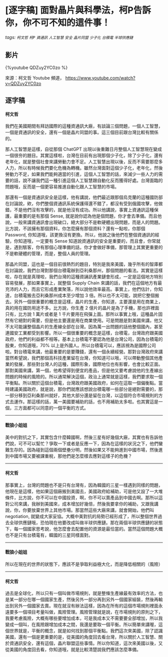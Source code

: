 # [逐字稿] 面對晶片與科學法，柯P告訴你，你不可不知的這件事！

###### tags: `柯文哲` `柯P` `資通訊` `人工智慧` `安全` `晶片同盟` `少子化` `台積電` `半球供應鏈`

## 影片
{%youtube QDZuy2YC0zo %}

來源：柯文哲 Youtube 頻道， https://www.youtube.com/watch?v=QDZuy2YC0zo


## 逐字稿

#### 柯文哲

我們在美國期間有拜訪國際的這種資通訊大廠，有談論三個問題，一個人工智慧，一個是資通訊的安全，還有一個是晶片同盟的事。這三個目前跟台灣比較有關係的。

那人工智慧是這樣，自從那個 ChatGPT 出現以後重難日月整個人工智慧現在變成一個很夯的題目。其實這樣啦，台灣在目前有出現那個少子化，除了少子化，還有老年化，就是整個社會來講勞動力會不足。人工智慧出現以後，反而不需要那麼多人力，所以有時候我們要化危機為轉機。雖然台灣面對這個少子化，老年化，然後勞動力不足，如果我們能夠適當的引進，這個人工智慧的話，來減少一些人力的需要的話，說不讓我們這一種引進這個人工智慧跟自動化反而獲得好處。台灣面臨的問題哦，反而是一個更容易推進自動化跟人工智慧的市場。

那還有一個是資通訊安全是這樣，他有講說，他們最近跟那個烏克蘭的這種國防部在討論說，欸，你們整個資通訊系統保護得還不錯了，都沒有受到俄國攻擊，他做錯，不是他們沒有攻擊的，就是他沒有成功。所以他講說，事實上資通訊這種保護，最重要的是有那個 Sense, 就是說你認為他是個問題，你才會去準備。而且他說，一般來講資通訊會出現破口，絕大部分不是軟硬體出現問題，而是人的問題。比方說，不該擁有那個資料，你怎麼擁有那個資料？還有一點啦，你那個 Password, 你知道哦，該更換沒有更換。所以，他說之後他們在整個資通訊的經驗，你知道哦，一定要有 Sense 知道說資通訊的安全是重要的，而且會，你常就是，遇到駭客，你有那個心理準備的話，你才會做好準備，那管理上其實更重要的不是軟硬體的管理，而是，整個人員的管理。

那晶片同盟，這也是一個目前很熱烈的題目，特別是我來美國，幾乎所有的智庫都在討論說，我們台灣對那個台積電辦到亞利桑那州，那個問題的看法。其實是這樣啦，存在就是真理啦，我們台灣的這種資誦訊產業鏈會形成，一定是這個地方特別容易發展，那如果事實上，就整個 Supply  Chain 來講的話，我們在這個地方有最充沛的人力，而且它形成產業聚落，所以說他效率最高。事實上，他們估計，你知道，台積電搬去亞利桑那州成本至少增加 3 倍。所以也不太可能，說把它整個搬去。另外一個很重要的概念是這樣，晶片的生產，你知道，主要還是用在商業上，真的用在國防用途不多。比方說，你生產 2 億片的晶片是為了手機，那也許裡面只有，比方說 1 萬片或者是 1 千片要用在飛彈上面。那所以事實上哦，這種晶片固然有它絕對的需要，但是他主要還是用在商業使用。可是問題是對美國來講，他又不太可能讓整個晶片的生產線全部在台灣。因為萬一出問題的話他整個國內，甚至連國安工業都受到影響。所以一個很重要的概念是這樣，台積電，台灣政府跟美國政府，他們的利益都不相等。基本上台積電不要認為他是台灣公司，因為台積電的股東，你知道哦，70% 以上是外國人。所以台積電可以，應該視為是國際公司啦。對台積電來講，他最重要的是要賺錢，還有一個永續經營。那對台灣政府來講當然希望說，我們那個高科技產業留在台灣，你知道可以哦，可以帶動整個其他產業的發展，那些對台灣人的這種，國際形象，國際地位也有影響，也會比較正面。那對美國來講，第一個，他希望得到便宜的產品，但是他又要考慮說他的生產線出問題的時候的風險的。所以通常解決這個，政治上通常就是這樣，我們要求取一個平衡點。所以關於這個台積電，台灣政府跟美國政府，如何在這取一個偏衡點。當時建議美國政府，就是說，那你們就應該想說台積電哪一些部分是絕對需要的，那一部分移到亞利桑那州就好，其他大部分還是留在台灣，以這個符合市場規則的方式去運作。那這樣的話，萬一美國要補助的話，也不用補助太多啦。也其實這是一個，三方面都可以同意的一個平衡的方式。

---

#### 戰狼小姐姐

美中的對抗之下，其實包含什麼韓國啊，然後三星有好幾個大廠，其實也有告訴他們說，可不可以幫忙？爭取一下或者是反應一下，因為在這樣的狀況之下，他們蠻難生存的。因為碰到這個兩個壁壘分明，然後如果又不能夠進到中國市場，然後進到中國市場又要被課重稅，那他們是怎麼樣去應對這樣子的危機？

---

#### 柯文哲

那事實上，台灣的問題也不是只有台灣有，因為韓國的三星一樣遇到同樣的問題，他現在是這樣，他如果這個廠搬到美國去，美國政府給補助，可是他又設了一大堆條件，比方說，你不可以在中國投資，啊，你不可以賣產品到中國去啊。那所以這對公司來講，我辦到美國來，成本增加好幾倍，然後我要拿你的補助，又跟我講說，你，你要放棄世界上其他市場。那當然這些大廠來講，就會開始，他們叫 negotiation, 就變成大家妥協。大概中美對抗的局勢已經形成了，所以整個世界過去全球供應鏈哦，恐怕現在他要改成叫做半球供應鏈。那在兩個半球供應鏈的狀態下，每一個國家思考說，他怎麼會去配置他的資源是最恰當的。當然這個問題大概也不是只有台積電有，韓國的三星同樣面對。

---

#### 戰狼小姐姐

所以在現在的世界的狀態下，應該不是爭取利益極大化，而是降低相關的（風險）

---

#### 柯文哲

過去是全球化，所以只有一個叫做市場規則，就是整條生產線最有效率的方法，也是某一部分在哪一個國家生產，然後另外一部分再到另外一個國家組裝，然後再輸出到另外一個國家去賣。現在就沒有辦法這樣，因為在所有的這個市場規則裡面永遠要多一個項目考量叫做，風險管理。風險管理就是說，在市場規則的原則之下，我要考慮風險，大概有哪些要增加成本，可是我成本又不需要要全部增加，所以我變成一個叫，在風險跟增加成本之間，我還是要取一個平衡。所以簡單來講喔，這個世界就是，平衡的概念，就是如何找到那個平衡點。我們這次來美國，除了認識美國，還有一個是更重要的是，從美國的角度回去看台灣，所以關於人工智慧、關於資通訊安全，還有這個，晶片聯盟這些事情。所以你知道，這次來美國以後，又從美國的角度回去看，你知道哦，就是比較清楚說我們應該怎麼準備。


